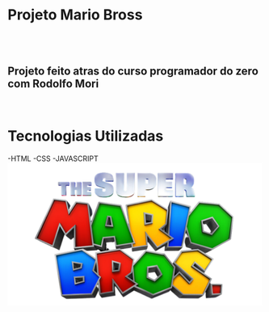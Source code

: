 <h1>Projeto Mario Bross</h1>
<br>
<br>
<h2>Projeto feito atras do curso programador do zero com Rodolfo Mori</h2>
<br>
<h1>Tecnologias Utilizadas</h1>
  -HTML
  -CSS
  -JAVASCRIPT

<img src="https://github.com/MauroBielDaviPedro/Mario-Bross/blob/main/logo.png?raw=true">

